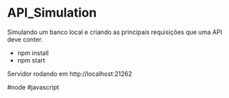 # API_Simulation

Simulando um banco local e criando as principais requisições que uma API deve conter.

- npm install
- npm start

Servidor rodando em http://localhost:21262

#node
#javascript
